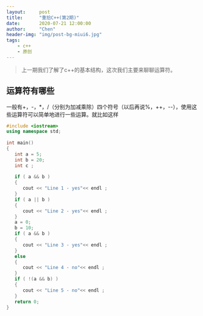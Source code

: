 ```yaml
---
layout:     post
title:      "重拾C++(第2期)"
date:       2020-07-21 12:00:00
author:     "Chen"
header-img: "img/post-bg-miui6.jpg"
tags:
    - c++
    - 原创
---
```


> 上一期我们了解了c++的基本结构，这次我们主要来聊聊运算符。

## 运算符有哪些
一般有+，-，*，/（分别为加减乘除）四个符号（以后再说%，++，--），使用这些运算符可以简单地进行一些运算。就比如这样

``` cpp
#include <iostream>
using namespace std;
 
int main()
{
   int a = 5;
   int b = 20;
   int c ;
 
   if ( a && b )
   {
      cout << "Line 1 - yes"<< endl ;
   }
   if ( a || b )
   {
      cout << "Line 2 - yes"<< endl ;
   }
   a = 0;
   b = 10;
   if ( a && b )
   {
      cout << "Line 3 - yes"<< endl ;
   }
   else
   {
      cout << "Line 4 - no"<< endl ;
   }
   if ( !(a && b) )
   {
      cout << "Line 5 - no"<< endl ;
   }
   return 0;
}
 ```
